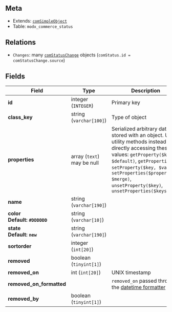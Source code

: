 ## Meta

- Extends: [`comSimpleObject`](comSimpleObject)
- Table: `modx_commerce_status`

## Relations

- `Changes`: many [`comStatusChange`](comStatusChange) objects (`comStatus.id = comStatusChange.source`)

## Fields


| Field | Type | Description |
| ----- | ---- | ----------- |
| **id** | integer (`INTEGER`) | Primary key |
| **class_key** | string (`varchar[100]`) | Type of object |
| **properties** | array (`text`)<br>may be null | Serialized arbitrary data stored with an object. Use utility methods instead of directly accessing these values: `getProperty($key, $default)`, `getProperties()`, `setProperty($key, $value)`, `setProperties($properties, $merge)`, `unsetProperty($key)`, `unsetProperties($keys)` |
| **name** | string (`varchar[190]`) |  |
| **color<br>Default: `#DDDDDD`** | string (`varchar[10]`) |  |
| **state<br>Default: `new`** | string (`varchar[190]`) |  |
| **sortorder** | integer (`int[20]`) |  |
| **removed** | boolean (`tinyint[1]`) |  |
| **removed_on** | int (`int[20]`) | UNIX timestamp |
| **removed_on_formatted** |  | `removed_on` passed through the [datetime formatter](../Formatters/datetime) |
| **removed_by** | boolean (`tinyint[1]`) |  |
